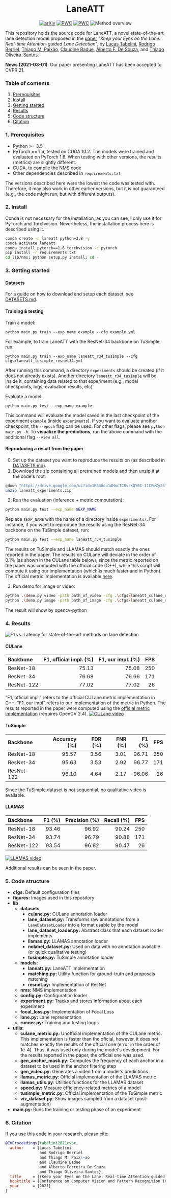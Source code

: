 <div align="center">

# LaneATT
[![arXiv](https://img.shields.io/badge/arXiv-2010.12035-b31b1b.svg)](https://arxiv.org/abs/2010.12035)
[![PWC](https://img.shields.io/endpoint.svg?url=https://paperswithcode.com/badge/keep-your-eyes-on-the-lane-attention-guided/lane-detection-on-llamas)](https://paperswithcode.com/sota/lane-detection-on-llamas?p=keep-your-eyes-on-the-lane-attention-guided)
[![PWC](https://img.shields.io/endpoint.svg?url=https://paperswithcode.com/badge/keep-your-eyes-on-the-lane-attention-guided/lane-detection-on-culane)](https://paperswithcode.com/sota/lane-detection-on-culane?p=keep-your-eyes-on-the-lane-attention-guided)
![Method overview](data/figures/method-overview.png "Method overview")
</div>

This repository holds the source code for LaneATT, a novel state-of-the-art lane detection model proposed in the [paper](https://arxiv.org/abs/2010.12035) "_Keep your Eyes on the Lane: Real-time Attention-guided Lane Detection_", by [Lucas Tabelini](https://github.com/lucastabelini), [Rodrigo Berriel](http://rodrigoberriel.com), [Thiago M. Paixão](https://sites.google.com/view/thiagopx), [Claudine Badue](http://www.inf.ufes.br/~claudine/), [Alberto F. De Souza](http://www.lcad.inf.ufes.br/team/index.php/Prof._Dr._Alberto_Ferreira_De_Souza), and [Thiago Oliveira-Santos](http://www.inf.ufes.br/~todsantos/home).

**News (2021-03-01)**: Our paper presenting LaneATT has been accepted to CVPR'21.

### Table of contents
1. [Prerequisites](#1-prerequisites)
2. [Install](#2-install)
3. [Getting started](#3-getting-started)
4. [Results](#4-results)
5. [Code structure](#5-code-structure)
6. [Citation](#6-Citation)


### 1. Prerequisites
- Python >= 3.5
- PyTorch == 1.6, tested on CUDA 10.2. The models were trained and evaluated on PyTorch 1.6. When testing with other versions, the results (metrics) are slightly different.
- CUDA, to compile the NMS code
- Other dependencies described in `requirements.txt`

The versions described here were the lowest the code was tested with. Therefore, it may also work in other earlier versions, but it is not guaranteed (e.g., the code might run, but with different outputs).

### 2. Install
Conda is not necessary for the installation, as you can see, I only use it for PyTorch and Torchvision.
Nevertheless, the installation process here is described using it.

```bash
conda create -n laneatt python=3.8 -y
conda activate laneatt
conda install pytorch==1.6 torchvision -c pytorch
pip install -r requirements.txt
cd lib/nms; python setup.py install; cd -
```

### 3. Getting started
#### Datasets
For a guide on how to download and setup each dataset, see [DATASETS.md](DATASETS.md).

#### Training & testing
Train a model:
```
python main.py train --exp_name example --cfg example.yml
```
For example, to train LaneATT with the ResNet-34 backbone on TuSimple, run:
```
python main.py train --exp_name laneatt_r34_tusimple --cfg cfgs/laneatt_tusimple_resnet34.yml
```
After running this command, a directory `experiments` should be created (if it does not already exists). Another
directory `laneatt_r34_tusimple` will be inside it, containing data related to that experiment (e.g., model checkpoints, logs, evaluation results, etc)

Evaluate a model:
```
python main.py test --exp_name example
```
This command will evaluate the model saved in the last checkpoint of the experiment `example` (inside `experiments`).
If you want to evaluate another checkpoint, the `--epoch` flag can be used. For other flags, please see `python main.py -h`. To **visualize the predictions**, run the above command with the additional flag `--view all`.

#### Reproducing a result from the paper
0. Set up the dataset you want to reproduce the results on (as described in [DATASETS.md](DATASETS.md)).
1. Download the zip containing all pretrained models  and then unzip it at the code's root:
```bash
gdown "https://drive.google.com/uc?id=1R638ou1AMncTCRvrkQY6I-11CPwZy23T" # main experiments on TuSimple, CULane and LLAMAS (1.3 GB)
unzip laneatt_experiments.zip
```
2. Run the evaluation (inference + metric computation):
```bash
python main.py test --exp_name $EXP_NAME
```
Replace `$EXP_NAME` with the name of a directory inside `experiments/`. For instance, if you want to reproduce the results using the ResNet-34 backbone on the TuSimple dataset, run:
```bash
python main.py test --exp_name laneatt_r34_tusimple
```
The results on TuSimple and LLAMAS should match exactly the ones reported in the paper. The results on CULane will deviate in the order of 0.1% (as shown in the CULane table below), since the metric reported on the paper was computed with the official code (C++), while this script will compute it using our implementation (which is much faster and in Python). The official metric implementation is available [here](https://github.com/XingangPan/SCNN/tree/master/tools/lane_evaluation).

3. Run demo for image or video:
```bash
python .\demo.py video -path path_of_video -cfg .\cfgs\laneatt_culane_resnet34.yml
python .\demo.py image -path path_of_image -cfg .\cfgs\laneatt_culane_resnet34.yml
```
The result will show by opencv-python

### 4. Results
![F1 vs. Latency for state-of-the-art methods on lane detection](data/figures/f1-vs-latency.png "F1 vs. Latency for state-of-the-art methods on lane detection")

#### CULane

|   Backbone    |        F1, official impl. (%)      | F1, our impl. (%) | FPS |
|     :---      |         ---:                       |   ---:            | ---:|
| ResNet-18     | 75.13                              |  75.08            | 250 |
| ResNet-34     | 76.68                              |  76.66            | 171 |
| ResNet-122    | 77.02                              |  77.02            | 26 |

"F1, official impl." refers to the official CULane metric implementation in C++. "F1, our impl" refers to our implementation of the metric in Python. The results reported in the paper were computed using the [official metric implementation](https://github.com/XingangPan/SCNN/tree/master/tools/lane_evaluation)
 (requires OpenCV 2.4).
 [![CULane video](data/figures/culane_video.png "CULane video")](https://youtu.be/ghs93acwkBQ)

#### TuSimple
|   Backbone    |      Accuracy (%)     |      FDR (%)     |      FNR (%)     |      F1 (%)     | FPS |
|    :---       |         ---:          |       ---:       |       ---:       |      ---:       | ---:|
| ResNet-18     |    95.57              |    3.56          |    3.01          |    96.71        | 250 |
| ResNet-34     |    95.63              |    3.53          |    2.92          |    96.77        | 171 |
| ResNet-122    |    96.10              |    4.64          |    2.17          |    96.06        | 26 |

Since the TuSimple dataset is not sequential, no qualitative video is available.

#### LLAMAS
|   Backbone    |      F1 (%)     |   Precision (%)  |   Recall (%)  | FPS |
|    :---       |         ---:    |       ---:       |       ---:    | ---:|
| ResNet-18     |      93.46      |     96.92        |    90.24      | 250 |
| ResNet-34     |      93.74      |     96.79        |    90.88      | 171 |
| ResNet-122    |      93.54      |     96.82        |    90.47      | 26 |

 [![LLAMAS video](data/figures/llamas_video.png "LLAMAS video")](https://youtu.be/1f_y4A-muMg)

Additional results can be seen in the paper.

### 5. Code structure
- **cfgs:** Default configuration files
- **figures:** Images used in this repository
- **lib**
  - **datasets**
    - **culane.py:** CULane annotation loader
    - **lane_dataset.py:** Transforms raw annotations from a `LaneDatasetLoader` into a format usable by the model
    - **lane_dataset_loader.py:** Abstract class that each dataset loader implements
    - **llamas.py:** LLAMAS annotation loader
    - **nolabel_dataset.py:** Used on data with no annotation available (or quick qualitative testing)
    - **tusimple.py:** TuSimple annotation loader
   - **models:**
     - **laneatt.py:** LaneATT implementation
     - **matching.py:** Utility function for ground-truth and proposals matching
     - **resnet.py:** Implementation of ResNet
  - **nms:** NMS implementation
  - **config.py:** Configuration loader
  - **experiment.py:** Tracks and stores information about each experiment
  - **focal_loss.py:** Implementation of Focal Loss
  - **lane.py:** Lane representation
  - **runner.py:** Training and testing loops
- **utils**:
  - **culane_metric.py:** Unofficial implementation of the CULane metric. This implementation is faster than the oficial,
  however, it does not matches exactly the results of the official one (error in the order of 1e-4). Thus, it was used only during the model's development.
  For the results reported in the paper, the official one was used.
  - **gen_anchor_mask.py**: Computes the frequency of each anchor in a dataset to be used in the anchor filtering step
  - **gen_video.py:** Generates a video from a model's predictions
  - **llamas_metric.py**: Official implementation of the LLAMAS metric
  - **llamas_utils.py**: Utilities functions for the LLAMAS dataset
  - **speed.py:** Measure efficiency-related metrics of a model
  - **tusimple_metric.py**: Official implementation of the TuSimple metric
  - **viz_dataset.py**: Show images sampled from a dataset (post-augmentation)
- **main.py:** Runs the training or testing phase of an experiment

### 6. Citation
If you use this code in your research, please cite:

```bibtex
@InProceedings{tabelini2021cvpr,
  author    = {Lucas Tabelini
               and Rodrigo Berriel
               and Thiago M. Paix\~ao
               and Claudine Badue
               and Alberto Ferreira De Souza
               and Thiago Oliveira-Santos},
  title     = {{Keep your Eyes on the Lane: Real-time Attention-guided Lane Detection}},
  booktitle = {Conference on Computer Vision and Pattern Recognition (CVPR)},
  year      = {2021}
}
```
